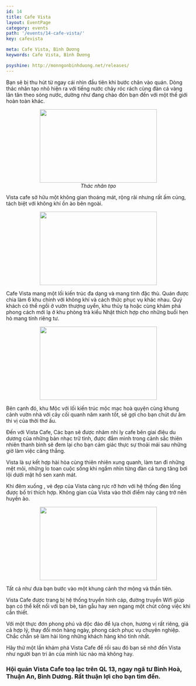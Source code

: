 ```yaml
---
id: 14
title: Cafe Vista
layout: EventPage
category: events
path: '/events/14-cafe-vista/'
key: cafevista

meta: Cafe Vista, Bình Dương
keywords: Cafe Vista, Bình Dương

psyshine: http://monngonbinhduong.net/releases/
---
```


Bạn sẽ bị thu hút từ ngay cái nhìn đầu tiên khi bước chân vào quán. Dòng thác nhân tạo nhỏ hiện ra với tiếng nước chảy róc rách cùng đàn cá vàng lăn tăn theo sóng nước, dường như đang chào đón bạn đến với một thế giới hoàn toàn khác.

<div align="center"><img src="http://dulichbinhduong.org.vn/uploads/images/247730938_c26.jpg" width="320px" height="200px"></div>

<center><em>Thác nhân tạo</em></center>

Vista cafe sở hữu một không gian thoáng mát, rộng rãi nhưng rất ấm cúng, tách biệt với không khí ồn ào bên ngoài.

<div align="center"><img src="http://dulichbinhduong.org.vn/uploads/images/2011-06-01_03_16_27-884953386_c28.jpg" width="320px" height="200px"></div>

Cafe Vista mang một lối kiến trúc đa dạng và mang tính đặc thù. Quán được chia làm 6 khu chính với không khí và cách thức phục vụ khác nhau. Quý khách có thể ngồi ở vườn thượng uyển, khu thủy tạ hoặc cùng khám phá phong cách mới lạ ở khu phòng trà kiểu Nhật thích hợp cho những buổi hẹn hò mang tính riêng tư.

<div align="center"><img src="http://dulichbinhduong.org.vn/uploads/images/res_3_20091117_1258429452_1808366199.jpg" width="320px" height="200px"></div>

Bên cạnh đó, khu Mộc với lối kiến trúc mộc mạc hoà quyện cùng khung cảnh vườn nhà với cây cối quanh năm xanh tốt, sẽ gợi cho bạn chút dư âm thi vị của thời thơ ấu.

Đến với Vista Cafe, Các bạn sẽ được nhâm nhi ly cafe bên giai điệu du dương của những bản nhạc trữ tình, được đắm mình trong cảnh sắc thiên nhiên thanh bình sẽ đem lại cho bạn cảm giác thực sự thoải mái sau những giờ làm việc căng thẳng.

Vista là sự kết hợp hài hòa cùng thiên nhiên xung quanh, làm tan đi những mệt mỏi, những lo toan cuộc sống khi ngắm nhìn từng đàn cá tung tăng bơi lội dưới mặt hồ sen xanh mát.

Khi đêm xuống , vẻ đẹp của Vista càng rực rỡ hơn với hệ thống đèn lồng được bố trí thích hợp. Không gian của Vista vào thời điểm này càng trở nên huyền ảo.

<div align="center"><img src="http://dulichbinhduong.org.vn/uploads/images/268915633_c33.jpg" width="320px" height="200px"></div>

Tất cả như đưa bạn bước vào một khung cảnh thơ mộng và thần tiên.

Vista Cafe được trang bị hệ thống truyền hình cáp, đường truyền Wifi giúp bạn có thể kết nối với bạn bè, tán gẫu hay xen ngang một chút công việc khi cần thiết.

Với một thực đơn phong phú và độc đáo để lựa chọn, hương vị rất riêng, giá cả hợp lý, thay đổi món hàng ngày, phong cách phục vụ chuyên nghiệp. Chắc chắn sẽ làm hài lòng những khách hàng khó tính nhất.

Hãy thử một lần khám phá Vista Cafe để rồi sau đó bạn sẽ nhớ đến Vista như người bạn tri ân của mình lúc nào mà không hay.

<h3>Hội quán Vista Cafe toạ lạc trên QL 13, ngay ngã tư Bình Hoà, Thuận An, Bình Dương. Rất thuận lợi cho bạn tìm đến.</h3>